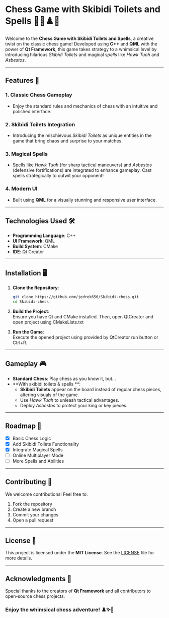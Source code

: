 # Chess Game with Skibidi Toilets and Spells 🧙‍♂️♟️🚽  

Welcome to the **Chess Game with Skibidi Toilets and Spells**, a creative twist on the classic chess game! Developed using **C++** and **QML** with the power of **Qt Framework**, this game takes strategy to a whimsical level by introducing hilarious *Skibidi Toilets* and magical *spells* like *Hawk Tuah* and *Asbestos*.  

---

## Features 🚀  

### 1. **Classic Chess Gameplay**  
- Enjoy the standard rules and mechanics of chess with an intuitive and polished interface.  

### 2. **Skibidi Toilets Integration**  
- Introducing the mischievous *Skibidi Toilets* as unique entities in the game that bring chaos and surprise to your matches.  

### 3. **Magical Spells**  
- Spells like *Hawk Tuah* (for sharp tactical maneuvers) and *Asbestos* (defensive fortifications) are integrated to enhance gameplay. Cast spells strategically to outwit your opponent!  

### 4. **Modern UI**  
- Built using **QML** for a visually stunning and responsive user interface.  

---

## Technologies Used 🛠️  

- **Programming Language**: C++  
- **UI Framework**: QML  
- **Build System**: CMake  
- **IDE**: Qt Creator  

---

## Installation 🖥️  

1. **Clone the Repository**:  
   ```bash
   git clone https://github.com/jedrek656/Skibidi-chess.git
   cd Skibidi-chess
   ```  

2. **Build the Project**:  
   Ensure you have Qt and CMake installed. Then, open QtCreator and open project using CMakeLists.txt 

3. **Run the Game**:  
   Execute the opened project using provided by QtCreator run button or Ctrl+R.

---

## Gameplay 🎮  

- **Standard Chess**: Play chess as you know it, but...  
- **With skibidi toilets & spells **:  
  - **Skibidi Toilets** appear on the board instead of regular chess pieces, altering visuals of the game.  
  - Use *Hawk Tuah* to unleash tactical advantages.  
  - Deploy *Asbestos* to protect your king or key pieces.  

---

## Roadmap 🌟  

- [x] Basic Chess Logic  
- [x] Add Skibidi Toilets Functionality  
- [x] Integrate Magical Spells  
- [ ] Online Multiplayer Mode  
- [ ] More Spells and Abilities  

---

## Contributing 🤝  

We welcome contributions! Feel free to:  
1. Fork the repository  
2. Create a new branch 
3. Commit your changes  
4. Open a pull request  

---

## License 📜  

This project is licensed under the **MIT License**. See the [LICENSE](LICENSE) file for more details.  

---

## Acknowledgments 💖  

Special thanks to the creators of **Qt Framework** and all contributors to open-source chess projects.  

### Enjoy the whimsical chess adventure! ♟️✨🚽  
